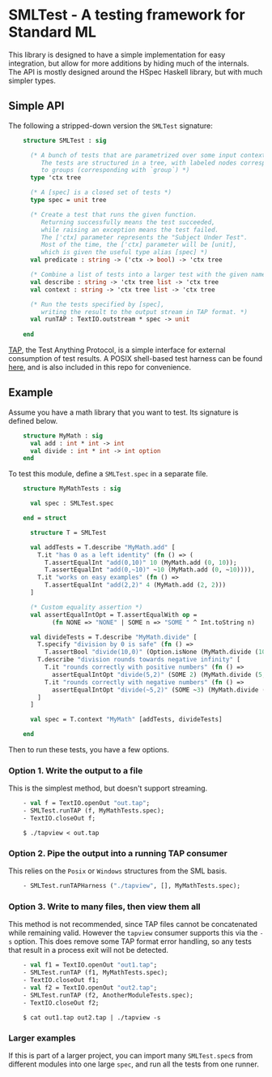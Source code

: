 
# SMLTest - A testing framework for Standard ML

This library is designed to have a simple implementation for easy
integration, but allow for more additions by hiding much of the internals.
The API is mostly designed around the HSpec Haskell library, but with
much simpler types.

## Simple API

The following a stripped-down version the `SMLTest` signature:

```sml
    structure SMLTest : sig

      (* A bunch of tests that are parametrized over some input context ['ctx]
         The tests are structured in a tree, with labeled nodes corresponding
         to groups (corresponding with `group`) *)
      type 'ctx tree

      (* A [spec] is a closed set of tests *)
      type spec = unit tree

      (* Create a test that runs the given function.
         Returning successfully means the test succeeded,
         while raising an exception means the test failed.
         The ['ctx] parameter represents the "Subject Under Test".
         Most of the time, the ['ctx] parameter will be [unit],
         which is given the useful type alias [spec] *)
      val predicate : string -> ('ctx -> bool) -> 'ctx tree

      (* Combine a list of tests into a larger test with the given name *)
      val describe : string -> 'ctx tree list -> 'ctx tree
      val context : string -> 'ctx tree list -> 'ctx tree

      (* Run the tests specified by [spec],
         writing the result to the output stream in TAP format. *)
      val runTAP : TextIO.outstream * spec -> unit
      
    end
```

[TAP](https://testanything.org/), the Test Anything Protocol, is a simple
interface for external consumption of test results.
A POSIX shell-based test harness can be found [here](https://gitlab.com/esr/tapview),
and is also included in this repo for convenience.

## Example

Assume you have a math library that you want to test.
Its signature is defined below.

```sml
    structure MyMath : sig
      val add : int * int -> int
      val divide : int * int -> int option
    end
```

To test this module, define a `SMLTest.spec` in a separate file.

```sml
    structure MyMathTests : sig

      val spec : SMLTest.spec

    end = struct

      structure T = SMLTest

      val addTests = T.describe "MyMath.add" [
        T.it "has 0 as a left identity" (fn () => (
          T.assertEqualInt "add(0,10)" 10 (MyMath.add (0, 10));
          T.assertEqualInt "add(0,~10)" ~10 (MyMath.add (0, ~10)))),
        T.it "works on easy examples" (fn () =>
          T.assertEqualInt "add(2,2)" 4 (MyMath.add (2, 2)))
      ]

      (* Custom equality assertion *)
      val assertEqualIntOpt = T.assertEqualWith op =
            (fn NONE => "NONE" | SOME n => "SOME " ^ Int.toString n)

      val divideTests = T.describe "MyMath.divide" [
        T.specify "division by 0 is safe" (fn () =>
          T.assertBool "divide(10,0)" (Option.isNone (MyMath.divide (10, 0)))),
        T.describe "division rounds towards negative infinity" [
          T.it "rounds correctly with positive numbers" (fn () =>
            assertEqualIntOpt "divide(5,2)" (SOME 2) (MyMath.divide (5, 2))),
          T.it "rounds correctly with negative numbers" (fn () =>
            assertEqualIntOpt "divide(~5,2)" (SOME ~3) (MyMath.divide (~5, 2)))
        ]
      ]

      val spec = T.context "MyMath" [addTests, divideTests]

    end
```

Then to run these tests, you have a few options.

### Option 1. Write the output to a file

This is the simplest method, but doesn't support streaming.

```sml
    - val f = TextIO.openOut "out.tap";
    - SMLTest.runTAP (f, MyMathTests.spec);
    - TextIO.closeOut f;
```

```shell
    $ ./tapview < out.tap
```

### Option 2. Pipe the output into a running TAP consumer

This relies on the `Posix` or `Windows` structures from the SML basis.

```sml
    - SMLTest.runTAPHarness ("./tapview", [], MyMathTests.spec);
```

### Option 3. Write to many files, then view them all

This method is not recommended, since TAP files cannot be concatenated
while remaining valid.
However the `tapview` consumer supports this via the `-s` option.
This does remove some TAP format error handling, so
any tests that result in a process exit will not be detected.

```sml
    - val f1 = TextIO.openOut "out1.tap";
    - SMLTest.runTAP (f1, MyMathTests.spec);
    - TextIO.closeOut f1;
    - val f2 = TextIO.openOut "out2.tap";
    - SMLTest.runTAP (f2, AnotherModuleTests.spec);
    - TextIO.closeOut f2;
```

```shell
    $ cat out1.tap out2.tap | ./tapview -s
```

### Larger examples

If this is part of a larger project, you can import many `SMLTest.spec`s
from different modules into one large `spec`,
and run all the tests from one runner.

